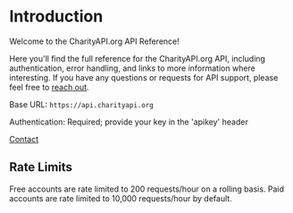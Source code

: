 # Introduction

Welcome to the CharityAPI.org API Reference!

Here you'll find the full reference for the CharityAPI.org API, including authentication, error handling, and
links to more information where interesting. If you have any questions or requests for API support, please feel free to [reach out](https://www.charityapi.org/contact).

Base URL: `https://api.charityapi.org`

Authentication: Required; provide your key in the 'apikey' header 

[Contact](https://www.charityapi.org/contact)

## Rate Limits 

Free accounts are rate limited to 200 requests/hour on a rolling basis. 
Paid accounts are rate limited to 10,000 requests/hour by default. 